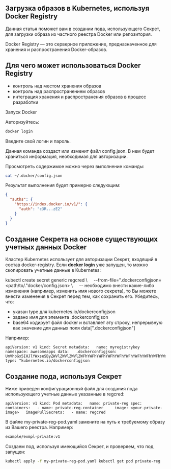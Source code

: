 ## Загрузка образов в Kubernetes, используя Docker Registry

Данная статья поможет вам в создании пода, использующего Секрет, для загрузки образа из частного реестра Docker или репозитория.

Docker Registry — это серверное приложение, предназначенное для хранения и распространения Docker-образов.

## Для чего может использоваться Docker Registry

- контроль над местом хранения образов
- контроль над распространением образов
- интеграция хранения и распространения образов в процесс разработки

Запуск Docker

Авторизуйтесь:

```bash
docker login
```

Введите свой логин и пароль.

Данная команда создаст или изменит файл config.json. В нем будет храниться информация, необходимая для авторизации.

Просмотреть содержимое можно через выполнение команды:

```bash
cat ~/.docker/config.json
```

Результат выполнения будет примерно следующим:

```json
{
  "auths": {
    "https://index.docker.io/v1/": {
      "auth": "c3R...zE2"
    }
  }
}
```

## Создание Секрета на основе существующих учетных данных Docker

Кластер Kubernetes использует для авторизации Секрет, входящий в состав docker-registry. Если **docker login** уже запущен, то можно скопировать учетные данные в Kubernetes:

kubectl create secret generic regcred \\     --from-file=".dockerconfigjson=<path/to/."docker/config.json> \\     -- необходимо внести какие-либо изменения (например, изменить имя нового секрета), то Вы можете внести изменения в Секрет перед тем, как сохранить его. Убедитесь, что:

- указан type для kubernetes.io/dockerconfigjson
- задано имя для элемента .dockerconfigjson
- base64 кодирует файл docker и вставляет эту строку, непрерывную как значение для данных поля data[".dockerconfigjson"]

Например:

```
apiVersion: v1 kind: Secret metadata:   name: myregistrykey   namespace: awesomeapps data:   .dockerconfigjson: UmVhbGx5IHJlYWxseSByZWVlZWVlZWVlZWFhYWFhYWFhYWFhYWFhYWFhYWFhYWFhYWFhYWxsbGxsbGxsbGxsbGxsbGxsbGxsbGxsbGxsbGxsbGx5eXl5eXl5eXl5eXl5eXl5eXl5eSBsbGxsbGxsbGxsbGxsbG9vb29vb29vb29vb29vb29vb29vb29vb29vb25ubm5ubm5ubm5ubm5ubm5ubm5ubm5ubmdnZ2dnZ2dnZ2dnZ2dnZ2dnZ2cgYXV0aCBrZXlzCg==" type: "kubernetes.io/dockerconfigjson
```

## Создание пода, используя Секрет

Ниже приведен конфигурационный файл для создания пода использующего учетные данные указанные в regcred:

```
apiVersion: v1 kind: Pod metadata:   name: private-reg spec:   containers:   - name: private-reg-container     image: <your-private-image>   imagePullSecrets:   - name: regcred
```

В файле my-private-reg-pod.yaml замените<your-private-image> на путь к требуемому образу из Вашего реестра. Например:

```bash
example/exmpl-private:v1
```

Создаем под, используя имеющийся Секрет, и проверяем, что под запущен:

```bash
kubectl apply -f my-private-reg-pod.yaml kubectl get pod private-reg
```
